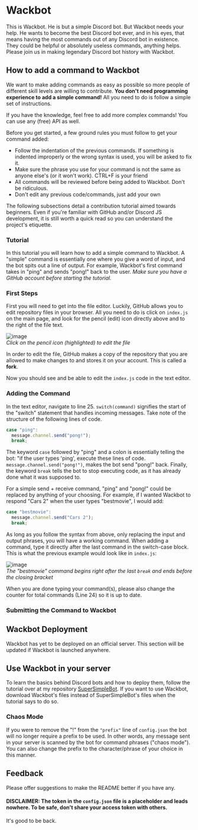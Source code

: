 # Wackbot
This is Wackbot. He is but a simple Discord bot. But Wackbot needs your help. He wants to become the best Discord bot ever, and in his eyes, that means having the most commands out of any Discord bot in existence. They could be helpful or absolutely useless commands, anything helps. Please join us in making legendary Discord bot history with Wackbot.

## How to add a command to Wackbot
We want to make adding commands as easy as possible so more people of different skill levels are willing to contribute. **You don't need programming experience to add a simple command!** All you need to do is follow a simple set of instructions.

If you have the knowledge, feel free to add more complex commands! You can use any (free) API as well.

Before you get started, a few ground rules you must follow to get your command added:
* Follow the indentation of the previous commands. If something is indented improperly or the wrong syntax is used, you will be asked to fix it.
* Make sure the phrase you use for your command is not the same as anyone else's (or it won't work). CTRL+F is your friend
* All commands will be reviewed before being added to Wackbot. Don't be ridiculous.
* Don't edit any previous code/commands, just add your own

The following subsections detail a contribution tutorial aimed towards beginners. Even if you're familiar with GitHub and/or Discord JS development, it is still worth a quick read so you can understand the project's etiquette.

### Tutorial
In this tutorial you will learn how to add a simple command to Wackbot. A "simple" command is essentially one where you give a word of input, and the bot spits out a line of output. For example, Wackbot's first command takes in "ping" and sends "pong!" back to the user. *Make sure you have a GitHub account before starting the tutorial.*

### First Steps
First you will need to get into the file editor. Luckily, GitHub allows you to edit repository files in your browser. All you need to do is click on `index.js` on the main page, and look for the pencil (edit) icon directly above and to the right of the file text.

![image](https://user-images.githubusercontent.com/72100791/94601261-3b01f780-0261-11eb-92ed-528c5b8b5265.png) <br/>
*Click on the pencil icon (highlighted) to edit the file*

In order to edit the file, GitHub makes a copy of the repository that you are allowed to make changes to and stores it on your account. This is called a **fork**.

Now you should see and be able to edit the `index.js` code in the text editor.
### Adding the Command
In the text editor, navigate to line 25. `switch(command)` signifies the start of the "switch" statement that handles incoming messages. Take note of the structure of the following lines of code. 

```js
case "ping":
  message.channel.send("pong!");
  break;
```

The keyword  `case` followed by "ping" and a colon is essentially telling the bot: "if the user types 'ping', execute these lines of code. `message.channel.send("pong!")`, makes the bot send "pong!" back. Finally, the keyword `break` tells the bot to stop executing code, as it has already done what it was supposed to.

For a simple send + receive command, "ping" and "pong!" could be replaced by anything of your choosing. For example, if I wanted Wackbot to respond "Cars 2" when the user types "bestmovie", I would add:

```js
case "bestmovie":
  message.channel.send("Cars 2");
  break;
```

As long as you follow the syntax from above, only replacing the input and output phrases, you will have a working command. When adding a command, type it directly after the last command in the switch-case block. This is what the previous example would look like in `index.js`:

![image](https://user-images.githubusercontent.com/72100791/94719064-a232b100-0320-11eb-8436-77a940747b71.png) </br>
*The "bestmovie" command begins right after the last `break` and ends before the closing bracket*

When you are done typing your command(s), please also change the counter for total commands (Line 24) so it is up to date.

### Submitting the Command to Wackbot

## Wackbot Deployment
Wackbot has yet to be deployed on an official server. This section will be updated if Wackbot is launched anywhere.

## Use Wackbot in your server
To learn the basics behind Discord bots and how to deploy them, follow the tutorial over at my repository [SuperSimpleBot](https://github.com/IMACULGY/SuperSimpleBot). If you want to use Wackbot, download Wackbot's files instead of SuperSimpleBot's files when the tutorial says to do so.

### Chaos Mode
If you were to remove the "!" from the `"prefix"` line of `config.json` the bot will no longer require a prefix to be used. In other words, any message sent in your server is scanned by the bot for command phrases ("chaos mode"). You can also change the prefix to the character/phrase of your choice in this manner.

## Feedback
Please offer suggestions to make the README better if you have any.

#### DISCLAIMER: The token in the `config.json` file is a placeholder and leads nowhere. To be safe, don't share your access token with others.

It's good to be back.
